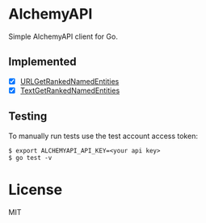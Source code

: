 # AlchemyAPI

 Simple AlchemyAPI client for Go.

## Implemented
- [x] [URLGetRankedNamedEntities](https://www.alchemyapi.com/api/entity/urls.html)
- [x] [TextGetRankedNamedEntities](https://www.alchemyapi.com/api/entity/textc.html)

## Testing

 To manually run tests use the test account access token:

```
$ export ALCHEMYAPI_API_KEY=<your api key>
$ go test -v
```

# License

MIT